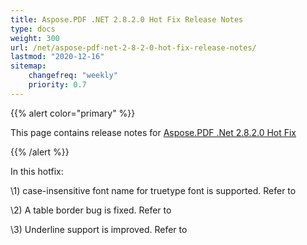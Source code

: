 ```yaml
---
title: Aspose.PDF .NET 2.8.2.0 Hot Fix Release Notes
type: docs
weight: 300
url: /net/aspose-pdf-net-2-8-2-0-hot-fix-release-notes/
lastmod: "2020-12-16"
sitemap:
    changefreq: "weekly"
    priority: 0.7
---
```


{{% alert color="primary" %}} 

This page contains release notes for [Aspose.PDF .Net 2.8.2.0 Hot Fix](http://www.aspose.com/downloads/pdf/net/new-releases/aspose.pdf-.net-2.8.2.0-hot-fix/)

{{% /alert %}} 

In this hotfix:

\1) case-insensitive font name for truetype font is supported. Refer to

\2) A table border bug is fixed. Refer to 

\3) Underline support is improved. Refer to 

